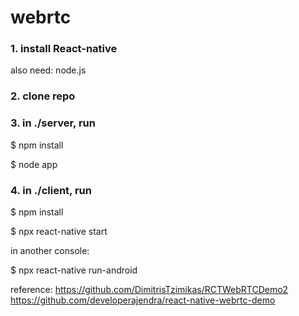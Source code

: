 # webrtc

### 1. install React-native 

also need: node.js 

### 2. clone repo

### 3. in ./server, run 
$ npm install

$ node app

### 4. in ./client, run

$ npm install

$ npx react-native start

in another console:

$ npx react-native run-android

reference: https://github.com/DimitrisTzimikas/RCTWebRTCDemo2
https://github.com/developerajendra/react-native-webrtc-demo
